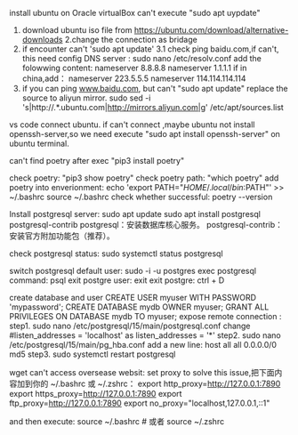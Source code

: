 install ubuntu on Oracle virtualBox
can't execute "sudo apt uypdate"
1. download ubuntu iso file from https://ubuntu.com/download/alternative-downloads
2.change the connection as bridage 
3. if encounter can't 'sudo apt update'
  3.1 check ping baidu.com,if can't, this need config DNS server :
      sudo nano /etc/resolv.conf
      add the folowwing content:
      nameserver 8.8.8.8
      nameserver 1.1.1.1
      if in china,add：
      nameserver 223.5.5.5
      nameserver 114.114.114.114
4. if you can ping www.baidu.com, but can't "sudo apt update"
  replace the source to aliyun mirror.
  sudo sed -i 's|http://.*.ubuntu.com|http://mirrors.aliyun.com|g' /etc/apt/sources.list

vs code connect ubuntu.
if can't connect ,maybe ubuntu not install openssh-server,so we need execute "sudo apt install openssh-server" on ubuntu terminal.


can't find poetry after exec "pip3 install poetry"

check poetry:
  "pip3 show poetry"
check poetry path:
  "which poetry"
add poetry into enverionment:
  echo 'export PATH="$HOME/.local/bin:$PATH"' >> ~/.bashrc
  source ~/.bashrc
check whether successful:
   poetry --version


Install postgresql server:
  sudo apt update
  sudo apt install postgresql postgresql-contrib
      postgresql：安装数据库核心服务。
      postgresql-contrib：安装官方附加功能包（推荐）。

  check postgresql status:
  sudo systemctl status postgresql

  switch postgresql default user:
  sudo -i -u postgres
  exec postgresql command:
  psql
  exit postgre user:
  exit
  exit postgre:
  ctrl + D

  create database and user 
    CREATE USER myuser WITH PASSWORD 'mypassword';
    CREATE DATABASE mydb OWNER myuser;
    GRANT ALL PRIVILEGES ON DATABASE mydb TO myuser;
  expose remote connection :
  step1.
     sudo nano /etc/postgresql/15/main/postgresql.conf
     change #listen_addresses = 'localhost' as listen_addresses = '*'
  step2.
     sudo nano /etc/postgresql/15/main/pg_hba.conf
     add a new line:
     host    all             all             0.0.0.0/0               md5
  step3.
    sudo systemctl restart postgresql


wget can't access oversease websit:
set proxy to solve this issue,把下面内容加到你的 ~/.bashrc 或 ~/.zshrc：
  export http_proxy=http://127.0.0.1:7890
  export https_proxy=http://127.0.0.1:7890
  export ftp_proxy=http://127.0.0.1:7890
  export no_proxy="localhost,127.0.0.1,::1"

and then execute:
  source ~/.bashrc   # 或者 source ~/.zshrc
    






